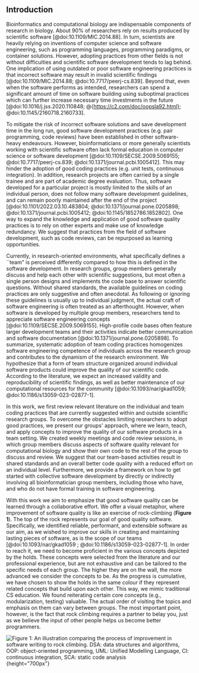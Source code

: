 ## Introduction ##

Bioinformatics and computational biology are indispensable components of research in biology.
About 90% of researchers rely on results produced by scientific software [@doi:10.1109/MIC.2014.88].
In turn, scientists are heavily relying on inventions of computer science and software engineering, such as programming languages, programming paradigms, or container solutions.
However, adopting practices from other fields is not without difficulties and scientific software development tends to lag behind.
One implication of using outdated or poor software engineering practices is that incorrect software may result in invalid scientific findings [@doi:10.1109/MIC.2014.88; @doi:10.7717/peerj-cs.839].
Beyond that, even when the software performs as intended, researchers can spend a significant amount of time on software building using suboptimal practices which can further increase necessary time investments in the future [@doi:10.1016/j.jss.2020.110848; @{https://c2.com/doc/oopsla92.html}; @doi:10.1145/2160718.2160733].

To mitigate the risk of incorrect software solutions and save development time in the long run, good software development practices (e.g. pair programming, code reviews) have been established in other software-heavy endeavours. <!-- Sentence sounds a bit strange to me. Use "fields" instead of "endeavours"? -->
However, bioinformaticians or more generally scientists working with scientific software often lack formal education in computer science or software development [@doi:10.1109/SECSE.2009.5069155; @doi:10.7717/peerj-cs.839; @doi:10.1371/journal.pcbi.1005412].
This may hinder the adoption of good coding practices (e.g. unit tests, continuous integration).
In addition, research projects are often carried by a single trainee and are part of academic degree evaluation. <!-- The 2nd part of this sentence is not clear to me (why is this a problem), consider expanding on it a bit -->
Thus, software developed for a particular project is mostly limited to the skills of an individual person, does not follow many software development guidelines, and can remain poorly maintained after the end of the project [@doi:10.1101/2022.03.10.483804; @doi:10.1371/journal.pone.0205898; @doi:10.1371/journal.pcbi.1005412; @doi:10.1145/1852786.1852802].
One way to expand the knowledge and application of good software quality practices is to rely on other experts and make use of knowledge redundancy. <!-- "people around" sounds very informal. It is not clear how one can make use of a redundancy. I guess what you are trying to say here is that you want to avoid redundancy by combining forces, so that a problem is only encountered once? Or did you want to highlight something else? -->
We suggest that practices from the field of software development, such as code reviews, can be repurposed as learning opportunities.

Currently, in research-oriented environments, what specifically defines a ``team" is perceived differently compared to how this is defined in the software development. <!-- consider rephrasing -->
In research groups, group members generally discuss and help each other with scientific suggestions, but most often a single person designs and implements the code base to answer scientific questions. <!-- "is designing and implementing" seems to suggest it is just done at a specific instance" -->
Without shared standards, the available guidelines on coding practices are only suggestive and often anecdotal.
As following or ignoring these guidelines is usually up to individual judgment, the actual craft of software engineering is often treated as an afterthought.
However, when software is developed by multiple group members, researchers tend to appreciate software engineering concepts [@doi:10.1109/SECSE.2009.5069155].
High-profile code bases often feature larger development teams and their activities indicate better communication and software documentation [@doi:10.1371/journal.pone.0205898]. <!-- grammar sounds strange to me, as it seems the code base is doing something actively. Consider rewriting. Also, consider splitting the sentence in 2, as the "and" seems to connect 2 different things (shorter is better in English).-->
To summarize, systematic adoption of team coding practices homogenizes software engineering competence of individuals across the research group and contributes to the dynamism of the research environment. <!--unsure what is being summarized here-->
We hypothesize that a form of team structure organized around individual software products could improve the quality of our scientific code.
According to the literature, we expect an increased validity and reproducibility of scientific findings, as well as better maintenance of our computational resources for the community [@doi:10.1093/nar/gkad1059; @doi:10.1186/s13059-023-02877-1].

In this work, we first review relevant literature on the individual and team coding practices that are currently suggested within and outside scientific research groups.
To overcome the obstacles limiting researchers to adopt good practices, we present our groups' approach, where we learn, teach, and apply concepts to improve the quality of our software products in a team setting.
We created weekly meetings and code review sessions, in which group members discuss aspects of software quality relevant for computational biology and show their own code to the rest of the group to discuss and review.
We suggest that our team-based activities result in shared standards and an overall better code quality with a reduced effort on an individual level.
Furthermore, we provide a framework on how to get started with collective software development by directly or indirectly involving all bioinformatician group members, including those who have, and who do not have formal training in software engineering.

With this work we aim to emphasize that good software quality can be learned through a collaborative effort.
We offer a visual metaphor, where improvement of software quality is like an exercise of rock-climbing (**Figure 1**).
The top of the rock represents our goal of good quality software.
Specifically, we identified reliable, performant, and extensible software as our aim, as we wished to improve our skills in creating and maintaining lasting pieces of software, as is the scope of our teams [@doi:10.1093/nar/gkad1059 ; @doi:10.1186/s13059-023-02877-1]. <!-- unsure what you want to say with the word "performant." Maybe "well performing" would be better? Also, consider removing "as is the scope of our teams." In a software Q setting, that is the scope, but the was it is phrased now, it might seem that this is the scope of our research.-->
In order to reach it, we need to become proficient in the various concepts depicted by the holds.
These concepts were selected from the literature and our professional experience, but are not exhaustive and can be tailored to the specific needs of each group.
The higher they are on the wall, the more advanced we consider the concepts to be.
As the progress is cumulative, we have chosen to show the holds in the same colour if they represent related concepts that build upon each other.
This way, we mimic traditional CS education.
We found reiterating certain core concepts (e.g., modularization, testing) valuable.
The actual order of visiting the topics and emphasis on them can vary between groups.
The most important point, however, is the fact that rock climbing requires a partner to belay you, just as we believe the input of other people helps us become better programmers.

![***Figure 1:*** **An illustration comparing the process of improvement in software writing to rock climbing.**
DSA: data structures and algorithms, OOP: object-oriented programming, UML: Unified Modelling Language, CI: continuous integration, SCA: static code analysis](content/images/wall_climbing.png "Wall climbing"){height="700px"}
